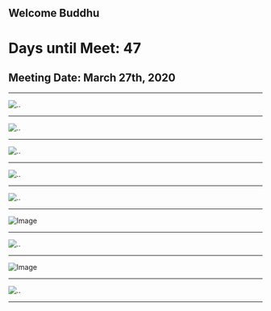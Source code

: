 ## Welcome Buddhu
 
<h1>Days until Meet: 47</h1>
<h2>Meeting Date: March 27th, 2020</h2>

<hr>

![..](https://lh3.googleusercontent.com/yLkWQMEDVdEUbdhojgAwB-7QB2ZHZegTPNUFMwXhrrBt6Rmp9WXf6WAUEQtIDQfUHzkXKemaektsKeQDgzq-OKEISDBUbmBp7SenN2Yacz10iOM4-rtvpzQL63vK3tJabRArHHinikl80ecl_eHVDfo1r4-65d2rKsnStNmh0AD0mSbhVr6fsR4QGcQrz6nwmXz4N-vdQSlIO_xqQs7xVTp_2zzbYDWuI362w7q2ryFGb2Som7ahu85USaPqgx4sSvR8d2e87d_tZOsS0ht9E1Wsn_qQ5NWAjAT1L5GmClWv6uKvCVk_4PbovmLB6DP2N0oLDqf2Rt677G5fU4dGdchvv2UMXbblGilXceCJ8EC2QIp_xyiwXCWnI5Hpjv8sQ5HEYN5_9ZqyxmiDKlyb43zGC-U_A78fEJ8r6yTAxQsEv59YmZleXU4CH2PQdvd3E46FEzWaCSEzMqOl3ZWKYs7dkDbgEBgaH8mhPW1BKMIo-JJiIMdnnKR2vXEWI2lr8EILTLpcNgXkAcFb-auo_bedCTrNcwm4ggR58NA_pE3hExNueeaMIe5ztmNJ1Pv6kbTPg3KzDLg1j32CkP7_clXUevAF9nyNJ9vjX5SkKAxCDINT5wGaqzrv8URdC2s62nZ9ALseRSRw8flWTIUVWLa-kxwtVr5Jaxmate1cuQtmkISlZStHxwQi=w1204-h903-no)

<hr>

![..](https://lh3.googleusercontent.com/L62v9rTKGTLS7DpiFeVJW0n-d0msRO48DCzQpH3uFy7ZcDCXWUzWT6P60SNDMpS0HMM6CihBzH5i9CxC4momkKZZ_BchLbA06X3pRq_PTxwPw3MJHf51W63lTAe_T1yYl16n4ba3g41rmwFG5bDFnaNUF27HBv9oxWYosohd16qeKi9L3aBl6NOgAmrQqq4_f273uH9LEiZ_9JNe7Ho2D5Czy3y-JqlsC_0niMpzg4q5MtKvhP6JKfegryg2x4B4b6k0LeweUSsiZd4OCvHGV0OfLP459lWo8PSI1lVNotZ0uUTdN7BsGfiodK_PzWg32R1KzjmJu3AuO5OWhmz3-HJTARXLmCLVTNwz8xzRGTS1TWPjXX-_VKj-1sbYHaIoWfCnmSTGGhfH_9EhVvQ4gKFjjvqEYrP9mwsy2LYmxuNsfaxTSoA1i7t-A7LVKxUM1lfDP6mh1_MIbx7syBEOUy-1DMsQFO9sJngfwWT1nPqUn8gXrgfSZp9Si9HAtNVdzjHi0Y9rZXTO3cv10v361ODBdVxYXPAFPdLVNqlT0i_5Ptt1RA20YJGL7FKLd6VVVn5qh7IxgoZ7JS66mfWIy2090I6u-sRAx6iOLflHicUCMD8gBVfZz4FwesgAwGdKZgq2CcAbiE3mRvWQBGXU9M-X4BnvSkseN7BvC0aLwz_lZDCE2574FzYn=w507-h903-no)

<hr>

![..](https://lh3.googleusercontent.com/hb_71_n-LTRUrR2Uwq3_jWXUS4pF9VAaCD22vp8F9O_nxxThdKLbOdHm0sVgmZaQCgos3PRctKBajZsL-4b1IRMGKgiPcxV_vzkvr8mznoD9Ti_NE8cSWgS1wwQh-_pAVxqR0oh8jDt9a069y0ynV9ndJsxr3i9ZFHnzC6t5IqFX6w6ojrPGg62qHLy18jQl874LGP0wTap__UXEyfJb_EcG23yDn9zXN4B1xx0jWi-M3lsMrXcLtqgdkckugW8XeeuWQIQWDbbX5TsnzQQYf8Xx72fa4JfKpOPC5Rh_qmNBgjfOAE_l6iCxuUm3gQ-CdEiGSFqbzkGIHYN4BhABtwJutc0Vud-gIitScaZqruXyNgKzaWzcXOW-iLbiWqTHhmWgI8FmXhkuvg2-aqDCsEigplGIdkQtEU4DmHencqPzovzl6zuWwdSbShUsh8AzZxLWqh4sXJnMd_g5OFN5u7vaMtcnrCgPn28GYjMAw8mQhP3fQg1ahUhRpPyBSucArstI6lgXS7xdBVNxjuaGfR5FaTFepth6v2EWjsebY8CoXVZdv8PCC__fA68UP9bLBaT1_JnUnUyHADfBZBUeuq-mq6cKkYY3g1JgN6z0t4CMaB3ZCpnns9JWzfoJawpPuoOzrombAden68dZwYtX1QV206eaA7qTSK4bPpT5U78UvAHho4S3S_m3=w1858-h903-no)

<hr>

![..](https://lh3.googleusercontent.com/bE0D9LcZz8GAE81mB7-PkMwwnSFuJkgb4yDEZKGGNKsuVAHHu2gmnVYDW814CrHFtu-NqOvoh3smErxqn58Oxw2Vz46Y3tRaXn2G5usYbX4v4Wy2sEqXUsYajDm2zdndmGIUGAfCfRVA0U6rNqb8JMssmPRJAz8U1FQhCUMcvdFe63UdZCktiFi2iv6AM7ryxIwAxRv6RwQ4pJLYgUy6touJ6An5zAXZNA-eec6BLG_BcMYWptG3zE7-FKf9RwuJZ1BWAFFsoLKm4sHCG_P0KYxiEHrZcdL3oFmjimNys_Cg41i-Ijq3QzjNakDbEhvBEH_rcDHavDS3bJHl-vEuKQIespyQE3vN9bSMBDIuUnvWX7aBIqCWJHL-1bnldG1hKffsQEZiqFMFoCMmYIE67vC-QJb1TMIXhpqmJ5EKHfL5l-NrRE9oTiBkAqDLkYmyQB9CqsMn6av72M-ZtqS5gL-wx7WacVUcPtevCeDu6pMzlFXwC1gM17s5kr5VVsgDT5QIpjLahZ791GS_vkkb9NSO_rZ1-b-lAI_lxtar1UB8ucuaCD1cdgayiSL9NmfFiihwXP96cQBLdnIPqNCn9yyguA3jdyEHnJg9arCdvSJxC4XOTRZ2_rFxthcMAApaNtPKbO2uHSZ2kTlwqkbsCKoQJVtS6T3AOzok3yucExEPSGC6g0TBRD04=w1858-h903-no)

<hr>

![..](https://lh3.googleusercontent.com/55gmG8gMU3FDoi3AnKrHhDdSn9CGSaJLJ7R4sHsXb66Y8jYZV2cvlvcbS7biNG_SaYLWfQA4llgV5XLiudr_ViiCQ0yM5FSREd3bnXkPAUXrmyl8dMVKewk6Hm5-RQYC-QhohTSdOdNVvfqEj97w1GrdXP2NXtErjJjBxibJybkp_-WrnWN2son2kffJ87mgCnYH4mbDz-Ezb3TqOGCULfuqAWVRXERC8e1UO7VYqn0hPB-SwOGNgBfW-T5ISt5pFbZYC3VrqABCoBfCFrRrkQOZR1LYkDWXsEQu-sXsDRJvpNdiuVCa_bX_0PA0ALK6fdKJy_zaeFeEihYfHitgr48hwqPzm7twakJQ4NoM6gRHNbDQYNlbJD9ixtXC5gynYJ3bRETwc5Q0UA2O1ofNxtyFCqwJ6tXukIKBGBxF3pFrPDw9qvUxKqwMRdhhWZlEZoN-jBswLWXWnMM8aLsvQWvPPZNlA_zhMvjNssboupLULKmw6r0YZO8nC1QtDKVSVeiQiJBIMN6BuTXQENI1XcoXbMBBbdepD4OlT8ac7TGz1BJupWxb74B8eaio65jbBXDRnhhhCqPUZqpUiteHuOIlOel3sBmOdVrfp1us9vlFmfmjQe0ZiJ6jIBJIoT9vSAljQIHYIXoa-yMRKZUAiSHybb9lzMkbkKY4QtBRExnoOcnsouAqjIBX=w1858-h903-no)

<hr>

![Image](https://lh3.googleusercontent.com/kdsSC5b_uqmtNX-6P5BAF1kh-yQNI3rJFLeYU4T07oxIRZ0-KyCciPWw8aDgkFlGLUremasHjTnOG2CtpM_uE355KqRGUbvQ7A_Mu_gXDJHxUCzQGfb8cIDFWxYmZsiqmGDyGuIRE2YJ9xDtMbzbCTIdixe84L3GWjuAC1-K7gBcq_emhoRg0h8CwpgEzwFjMnpd-9p6GPlYldsC2ScAJTCaX2e97lL5nGQbWT9RDXKt83ELLpLZu97rSaTm1uQ3f_SdjJfVhTf8848V_2viSTzBp1YnZdU3YOmuu-jdod94ziR5rQAkYgVShloocPaqrcf74yVfbtjBzi-uKsXXhiMCnpUweowHYwRt0R-aXb51VLHKAQBOivzmSKIxFFOB-Mtiyez0UxNmRu-8DHeM6hPGqaOd-f1-4rM300IGjXCV96shuFVTVJkLHfcpr1xapWTxMSpTZrLn7WnPH-922b6X5aFW-1MGGBei-8u9XtBiH08GCLV5L1Fl4XpBSr0p3PoiRH-g3KN66bFC_sZ0xVYS2Ak4YSf903UvsX7s48l1SIfYxLlq7fR2yf-Dpz0iY7O07_S8fB1LyIdK-_TaS8FVwW8ZCddUisquEpTFzXamxnbCH7ZxTbeMBbjK4asEauOD9D1OG2gGL1QT7FwIpKlYwUgoM5WsgGnYcchs7LbkXS4Eg_wv68vo=w1358-h903-no)

<hr>

![..](https://lh3.googleusercontent.com/XSHWPTgAUXg74LwtmKHcaja-uOENrKtFf1B5xCPeFfcU9L-XTpjcaJDxjXu5NEhKhsYWNYkZ2glsJN9Q0ZnJ-j_fNOFUQx2QIoVqzyacrS1oCF8GC9kGV8aWb_DybVwMz8fH32mT_WYg6uX30cf1gPtEXDXvYSaejwojl7bqaQR_fpJwpysxNYHslK0ji3vfr_9MqIH9eM2MNVGHP4xG9VVy3zyFwhlu6VVqdQ6Alg6FU9m5MQqJO8lhJhynxe7yVfxkj2HwM-F4HHzzSlvtQ9IrGvWzs-TQ8U88yLBhN6yB_0KCWfMUuvYtOn-U5fsb0GGxI4Td34KsBLLL-ApSx56bmOl_lwdOOcu-SEsaTRHR7a1tyaeevghewzWdMraFAGP6kG5k4xapynyHnU2BQBEk-9Dcm0PxqkGar3lKSflzjhzgjPMZKtRqr7kRofVc6AJHKrYM2wDL4Hjzo2G-aMaxEle-sH2Q59zT2jkH5K7qJdD-9rgE8BR7G5bOkCyW6kCjbKpKxejuEanGFE-iVq_n0AIgaLVS4Ct-OiYnbo5tPRdvjkOQpNL1R_ZHOBE6eDE2lCIS755HWmbzNa_C-1MML-MsgjD5gdflE9zMmwkGKhOT3UJoL77WhS0k0_0iFvkIXjR1Div2gO2gBgS7WLyuKAkj_eNNoMm7CCvlYX958uyBDCGaEZc2=w1204-h903-no)

<hr>

![Image](https://lh3.googleusercontent.com/Vk8pO8R7Tof6SCOiDuLfFHzOoV91La9CyFCEnsvCVcfS1L1Ypp9YO1nTMzJRR1iIZRPvr0N0yH3K84iY1lAAdzi24kdSmnY_jWiMUoscCyNMG1w2mm_bj5zEk4HVAS7bhcosfCYsVMEOlyzvAh8d-s0C1TSSsGDg8oB4iDW03JmWsKgMO_lbbD8rzsiRX0_3KtYMPH4cE8YMB0LfRt3kpr8zifrD2Em-dQer4lKBejRNsS-SVlMYZFWKHh3TTlpujvvpfNrR7scarYqVpBJxzwEZd_TAzQc_J-2CCLesuJEKZA19h2fU0kLKlvKV5jcE74PwYzhyJVIRw7_ibgeBYSyU4snoqY5BZupAAqdruEK82NhxH8rNQsv_0FVEpXHvenm0uxjUx6rj-BSQxTYODRP_MNkBv8LVbMgLmiRoUbTnfp3YV2FLFZhGNecw-Kh9_x5L_2C8_ko5BVpPJ7L21irgaudcybNznWpNu_mxLL0fZpEni5-3wTLgn_soIWBskG9TN015juCDVldW3H7Gf2_OnpOAtN3gAlDHAfYxHf0OIB4czrqfElsRuZ_HYlxNloVwVf5IR8iOWyanB9wyOWoT1CRXke9XxweAwfcD-JHwJzEa41P3lVaP_z8EQjP6JcGm4oyec2I1XkEzBCzV1J5gwS6R2lDRX0Gu0WdVzv4hj3HefkRrByJL=w1204-h903-no)

<hr>

![..](https://previews.123rf.com/images/osbkin/osbkin1905/osbkin190500418/124258502-grunge-red-coming-soon-square-rubber-seal-stamp-on-transparent-background-retro-icon-for-design-soon.jpg)

<hr>
